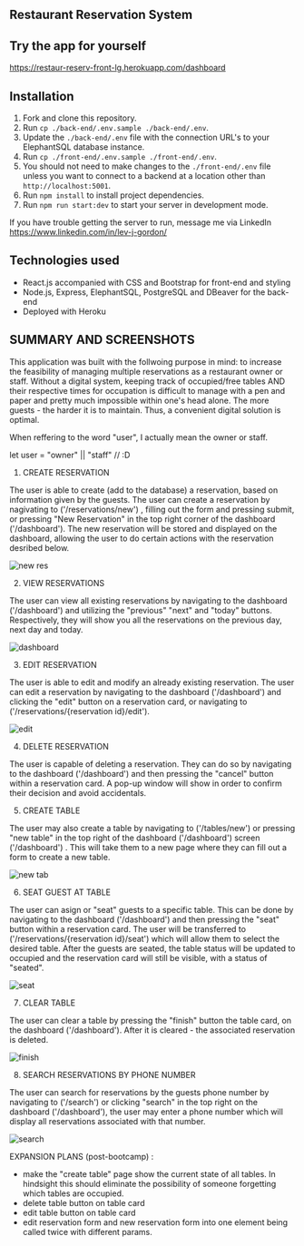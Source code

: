 ## Restaurant Reservation System


## Try the app for yourself

https://restaur-reserv-front-lg.herokuapp.com/dashboard

## Installation

1. Fork and clone this repository.
1. Run `cp ./back-end/.env.sample ./back-end/.env`.
1. Update the `./back-end/.env` file with the connection URL's to your ElephantSQL database instance.
1. Run `cp ./front-end/.env.sample ./front-end/.env`.
1. You should not need to make changes to the `./front-end/.env` file unless you want to connect to a backend at a location other than `http://localhost:5001`.
1. Run `npm install` to install project dependencies.
1. Run `npm run start:dev` to start your server in development mode.

If you have trouble getting the server to run, message me via LinkedIn https://www.linkedin.com/in/lev-j-gordon/

## Technologies used

- React.js accompanied with CSS and Bootstrap for front-end and styling 
- Node.js, Express, ElephantSQL, PostgreSQL and DBeaver for the back-end
- Deployed with Heroku

## SUMMARY AND SCREENSHOTS

This application was built with the follwoing purpose in mind: to increase the feasibility of managing multiple reservations as a restaurant owner or staff.
Without a digital system, keeping track of occupied/free tables AND their respective times for occupation is difficult to manage with a pen and paper and pretty much impossible within one's head alone. The more guests - the harder it is to maintain. Thus, a convenient digital solution is optimal. 

When reffering to the word "user", I actually mean the owner or staff.

let user = "owner" || "staff"        // :D


1. CREATE RESERVATION 

The user is able to create (add to the database) a reservation, based on information given by the guests. The user can create a reservation by nagivating to ('/reservations/new') , filling out the form and pressing submit, or pressing "New Reservation" in the top right corner of the dashboard ('/dashboard'). The new reservation will be stored and displayed on the dashboard, allowing the user to do certain actions with the reservation desribed below.

![new res](https://user-images.githubusercontent.com/104604753/192392303-a7c57518-0727-4b4b-b5b2-13cef5b415bf.png)

2. VIEW RESERVATIONS 

The user can view all existing reservations by navigating to the dashboard ('/dashboard') and utilizing the "previous" "next" and "today" buttons. Respectively, they will show you all the reservations on the previous day, next day and today. 

![dashboard](https://user-images.githubusercontent.com/104604753/192392267-e5ef577b-dcb3-4b9f-8fa3-a1d21f6afbcf.png)

3. EDIT RESERVATION

The user is able to edit and modify an already existing reservation. The user can edit a reservation by navigating to the dashboard ('/dashboard') and clicking the "edit" button on a reservation card, or navigating to ('/reservations/{reservation id}/edit'). 

![edit](https://user-images.githubusercontent.com/104604753/192392294-2dec6b45-6773-4e61-afaa-d583eddbd571.png)

4. DELETE RESERVATION

The user is capable of deleting a reservation. They can do so by navigating to the dashboard ('/dashboard') and then pressing the "cancel" button within a reservation card. A pop-up window will show in order to confirm their decision and avoid accidentals.

5. CREATE TABLE

The user may also create a table by navigating to ('/tables/new') or pressing "new table" in the top right of the dashboard ('/dashboard') screen ('/dashboard') . This will take them to a new page where they can fill out a form to create a new table. 

![new tab](https://user-images.githubusercontent.com/104604753/192392311-27f43f62-85c5-4524-aec8-1aebad18b3a5.png)

6. SEAT GUEST AT TABLE

The user can asign or "seat" guests to a specific table. This can be done by navigating to the dashboard ('/dashboard') and then pressing the "seat" button within a reservation card. The user will be transferred to ('/reservations/{reservation id}/seat') which will allow them to select the desired table. After the guests are seated, the table status will be updated to occupied and the reservation card will still be visible, with a status of "seated". 

![seat](https://user-images.githubusercontent.com/104604753/192392831-e35dbbbf-eab4-4f52-89e5-ab17a6906e9d.png)

7. CLEAR TABLE

The user can clear a table by pressing the "finish" button the table card, on the dashboard ('/dashboard'). After it is cleared - the associated reservation is deleted. 

![finish](https://user-images.githubusercontent.com/104604753/192392837-6f37d0ed-87a4-4618-b10f-898c12d3fc99.png)

8. SEARCH RESERVATIONS BY PHONE NUMBER

The user can search for reservations by the guests phone number by navigating to ('/search') or clicking "search" in the top right on the dashboard ('/dashboard'), the user may enter a phone number which will display all reservations associated with that number.  

![search](https://user-images.githubusercontent.com/104604753/192392322-55bb19e5-4e2b-428e-919f-f340376aec4a.png)







EXPANSION PLANS (post-bootcamp) :
- make the "create table" page show the current state of all tables. In hindsight this should eliminate the possibility of someone forgetting which tables are occupied.
- delete table button on table card
- edit table button on table card
- edit reservation form and new reservation form into one element being called twice with different params.
